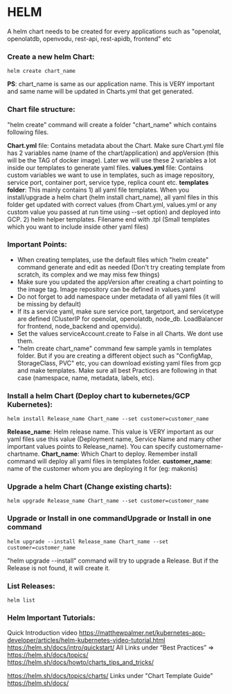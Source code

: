# HELM

A helm chart needs to be created for every applications such as "openolat, openolatdb, openvodu, rest-api, rest-apidb, frontend" etc

### Create a new helm Chart:

`helm create chart_name`

**PS**: chart_name is same as our application name. This is VERY important and same name will be updated in Charts.yml that get generated.


### Chart file structure:

"helm create" command will create a folder "chart_name" which contains following files.

**Chart.yml** file: Contains metadata about the Chart. Make sure Chart.yml file has 2 variables name (name of the chart/application) and appVersion (this will be the TAG of docker image). Later we will use these 2 variables a lot inside our templates to generate yaml files.
**values.yml** file: Contains custom variables we want to use in templates, such as image repository, service port, container port, service type, replica count etc.
**templates folder**: This mainly contains
    1) all yaml file templates. When you install/upgrade a helm chart (helm install chart_name), all yaml files in this folder get updated with correct values (from Chart.yml, values.yml or any custom value you passed at run time using --set option) and deployed into GCP.
    2) helm helper templates. Filename end with .tpl (Small templates which you want to include inside other yaml files)


### Important Points:
- When creating templates, use the default files which "helm create" command generate and edit as needed (Don't try creating template from scratch, its complex and we may miss few things)
- Make sure you updated the appVersion after creating a chart pointing to the image tag. Image repository can be defined in values.yaml
- Do not forget to add namespace under metadata of all yaml files (it will be missing by default)
- If its a service yaml, make sure service port, targetport, and servicetype are defined (ClusterIP for openolat, openolatdb, node_db. LoadBalancer for frontend, node_backend and openvidu).
- Set the values serviceAccount.create to False in all Charts. We dont use them.
- "helm create chart_name" command few sample yamls in templates folder. But if you are creating a different object such as "ConfigMap, StorageClass, PVC" etc, you can download existing yaml files from gcp and make templates. Make sure all best Practices are following in that case (namespace, name, metadata, labels, etc).



### Install a helm Chart (Deploy chart to kubernetes/GCP Kubernetes):


`helm install Release_name Chart_name --set customer=customer_name`

**Release_name**: Helm release name. This value is VERY important as our yaml files use this value (Deployment name, Service Name and many other important values points to Release_name). You can specify customername-chartname.
**Chart_name**: Which Chart to deploy. Remember install command will deploy all yaml files in templates folder.
**customer_name**: name of the customer whom you are deploying it for (eg: makonis)


### Upgrade a helm Chart (Change existing charts):

`helm upgrade Release_name Chart_name --set customer=customer_name`



### Upgrade or Install in one commandUpgrade or Install in one command

`helm upgrade --install Release_name Chart_name --set customer=customer_name`

"helm upgrade --install" command will try to upgrade a Release. But if the Release is not found, it will create it.


### List Releases:

`helm list`



### Helm Important Tutorials:

Quick Introduction video https://matthewpalmer.net/kubernetes-app-developer/articles/helm-kubernetes-video-tutorial.html
https://helm.sh/docs/intro/quickstart/
All Links under “Best Practices” => https://helm.sh/docs/topics/
https://helm.sh/docs/howto/charts_tips_and_tricks/

https://helm.sh/docs/topics/charts/
Links under "Chart Template Guide" https://helm.sh/docs/
